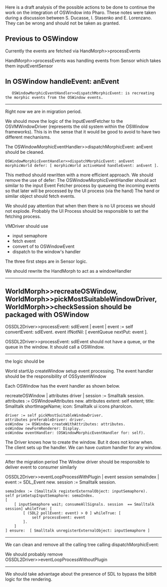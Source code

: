 Here is a draft analysis of the possible actions to be done to continue the work on the integration of OSWindow into Pharo. These notes were taken during a discussion between S. Ducasse, I. Stasenko and E. Lorenzano. They can be wrong and should not be taken as granted. 

Previous to OSWindow
--------------------------------------------------------
Currently the events are fetched via HandMorph>>processEvents

HandMorph>>processEvents was handling events
	from Sensor which takes them inputEventSensor


In OSWindow handleEvent: anEvent
-------------------------------------------------------------------
       OSWindowMorphicEventHandler>>dispatchMorphicEvent: is recreating the morphic events from the OSWindow events.

--------------------------
Right now we are in migration period.

We should move the logic of the InputEventFetcher to the OSVMWindowDriver (represents the old system
within the OSWindow frameworks). This is in the sense that it would be good to avoid to have two different mechanisms. 

The OSWindowMorphicEventHandler>>dispatchMorphicEvent: anEvent 	should be cleaned.


``OSWindowMorphicEventHandler>>dispatchMorphicEvent: anEvent 
	morphicWorld defer: [ morphicWorld activeHand handleEvent: anEvent ]. ``

This method should rewritten with a more efficient approach. We should remove the use of defer:
The OSWindowMorphicEventHandler should act similar to the input Event Fetcher process
by queueing the incoming events so that later will be processed by the UI process (via the hand)
The hand or similar object should fetch events. 

We should pay attention that when then there is no UI process we should not explode. 
Probably the UI Process should be responsible to set the fetching process.


VMDriver should use
* input semaphore
* fetch event
* convert of to OSWindowEvent	
* dispatch to the window's handler

The three first steps are in Sensor logic.

We should rewrite the HandMorph to act as a windowHandler


------------------------------
WorldMorph>>recreateOSWindow, WorldMorph>>pickMostSuitableWindowDriver, WorldMorph>>checkSession
should be packaged with OSWindow
----------------------------------------------------------------------------------------------

OSSDL2Driver>>processEvent: sdlEvent
	| event |
	event := self convertEvent: sdlEvent.
	event ifNotNil: [ eventQueue nextPut: event ].

OSSDL2Driver>>processEvent: sdlEvent should not have a queue, or the queue in the window.
It should call a OSWindow.


-----------------------------------------------------------------------------------------------
the logic should be

World
	startUp
		createWindow
			setup event processing. The event handler should be the responsibility of OSSystemWindow
			

Each OSWindow has the event handler as shown below.
		
recreateOSWindow
	| attributes driver |
	session := Smalltalk session.
	attributes := OSWindowAttributes new.
	attributes extent: self extent;
		title: Smalltalk shortImageName;
		icon: Smalltalk ui icons pharoIcon.
		
	driver := self pickMostSuitableWindowDriver.
	attributes preferableDriver: driver.
	osWindow := OSWindow createWithAttributes: attributes.
	osWindow newFormRenderer: Display.
	osWindow eventHandler: (OSWindowMorphicEventHandler for: self).		


The Driver knows how to create the window. But it does not know when. 
The client sets up the handler. We can have custom handler for any window.
		

------------------------------------------------------------------------------------------------
After the migration period
The Window driver should be responsible to deliver event to consumer similarly 

OSSDL2Driver>>eventLoopProcessWithPlugin
	| event session semaIndex |
	event := SDL_Event new.
	session := Smalltalk session.
	
	semaIndex := (Smalltalk registerExternalObject: inputSemaphore).
	self primSetupInputSemaphore: semaIndex.
	[
		[ inputSemaphore wait; consumeAllSignals. session  == Smalltalk session] whileTrue: [
			[ (SDL2 pollEvent: event) > 0 ] whileTrue: [
				self processEvent: event
			].
		]
	] ensure:  [ Smalltalk unregisterExternalObject: inputSemaphore ]


------------------------------------------------------------------------------------------------
We can clean and remove all the calling tree calling dispatchMorphicEvent: 

We should probably remove OSSDL2Driver>>eventLoopProcessWithoutPlugin

--------------------------------------------------------------------------------------------------

We should take advantage about the presence of SDL to bypass the bitblt logic for the rendering.

